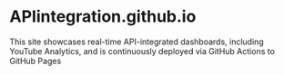 # APIintegration.github.io

This site showcases real-time API-integrated dashboards, including YouTube Analytics, and is continuously deployed via GitHub Actions to GitHub Pages
